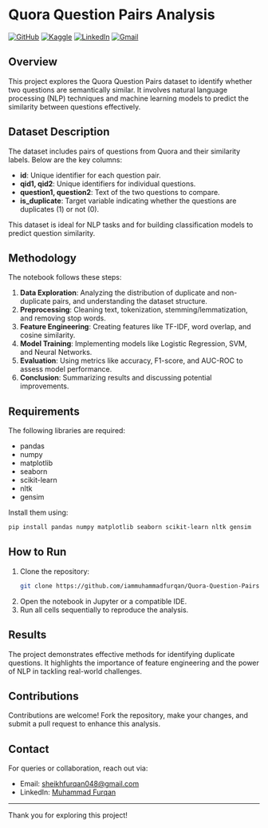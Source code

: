 # Quora Question Pairs Analysis

[![GitHub](https://img.shields.io/badge/GitHub-Profile-blue?style=for-the-badge&logo=github)](https://github.com/iammuhammadfurqan)
[![Kaggle](https://img.shields.io/badge/Kaggle-Profile-blue?style=for-the-badge&logo=kaggle)](https://www.kaggle.com/muhammadfurqan0)
[![LinkedIn](https://img.shields.io/badge/LinkedIn-Profile-blue?style=for-the-badge&logo=linkedin)](https://www.linkedin.com/in/immuhammadfurqan/)
[![Gmail](https://img.shields.io/badge/Gmail-Contact%20Me-red?style=for-the-badge&logo=gmail)](mailto:sheikhfurqan048@gmail.com)

## Overview

This project explores the Quora Question Pairs dataset to identify whether two questions are semantically similar. It involves natural language processing (NLP) techniques and machine learning models to predict the similarity between questions effectively.

## Dataset Description

The dataset includes pairs of questions from Quora and their similarity labels. Below are the key columns:

- **id**: Unique identifier for each question pair.
- **qid1, qid2**: Unique identifiers for individual questions.
- **question1, question2**: Text of the two questions to compare.
- **is_duplicate**: Target variable indicating whether the questions are duplicates (1) or not (0).

This dataset is ideal for NLP tasks and for building classification models to predict question similarity.

## Methodology

The notebook follows these steps:

1. **Data Exploration**: Analyzing the distribution of duplicate and non-duplicate pairs, and understanding the dataset structure.
2. **Preprocessing**: Cleaning text, tokenization, stemming/lemmatization, and removing stop words.
3. **Feature Engineering**: Creating features like TF-IDF, word overlap, and cosine similarity.
4. **Model Training**: Implementing models like Logistic Regression, SVM, and Neural Networks.
5. **Evaluation**: Using metrics like accuracy, F1-score, and AUC-ROC to assess model performance.
6. **Conclusion**: Summarizing results and discussing potential improvements.

## Requirements

The following libraries are required:

- pandas
- numpy
- matplotlib
- seaborn
- scikit-learn
- nltk
- gensim

Install them using:
```bash
pip install pandas numpy matplotlib seaborn scikit-learn nltk gensim
```

## How to Run

1. Clone the repository:
   ```bash
   git clone https://github.com/iammuhammadfurqan/Quora-Question-Pairs.git
   ```
2. Open the notebook in Jupyter or a compatible IDE.
3. Run all cells sequentially to reproduce the analysis.

## Results

The project demonstrates effective methods for identifying duplicate questions. It highlights the importance of feature engineering and the power of NLP in tackling real-world challenges.

## Contributions

Contributions are welcome! Fork the repository, make your changes, and submit a pull request to enhance this analysis.

## Contact

For queries or collaboration, reach out via:

- Email: [sheikhfurqan048@gmail.com](mailto:sheikhfurqan048@gmail.com)
- LinkedIn: [Muhammad Furqan](https://www.linkedin.com/in/immuhammadfurqan/)

---
Thank you for exploring this project!

